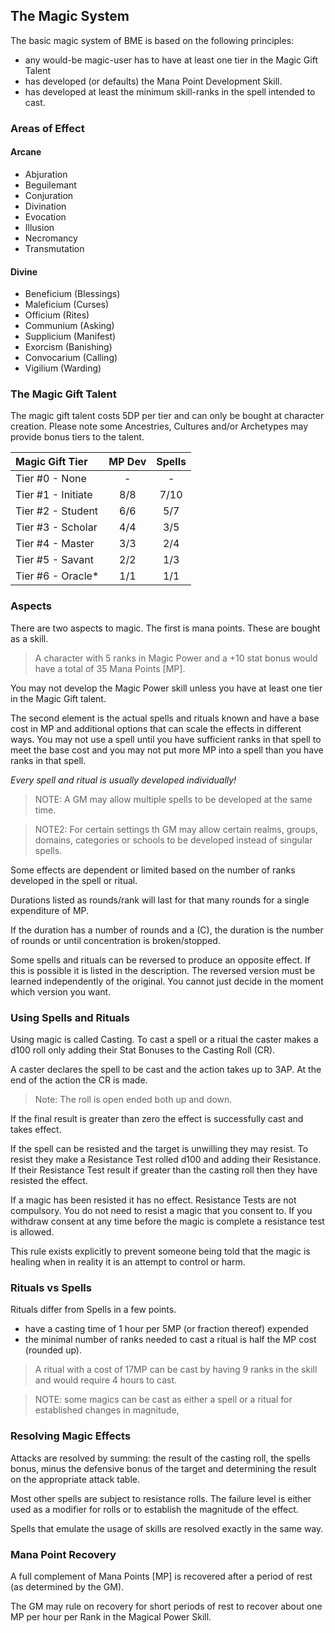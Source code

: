 ## The Magic System

The basic magic system of BME is based on the following principles:

* any would-be magic-user has to have at least one tier in the Magic Gift Talent
* has developed (or defaults) the Mana Point Development Skill.
* has developed at least the minimum skill-ranks in the spell intended to cast.

### Areas of Effect

#### Arcane

* Abjuration
* Beguilemant
* Conjuration
* Divination
* Evocation
* Illusion
* Necromancy
* Transmutation

#### Divine

* Beneficium (Blessings)
* Maleficium (Curses)
* Officium (Rites)
* Communium (Asking)
* Supplicium (Manifest)
* Exorcism (Banishing)
* Convocarium (Calling)
* Vigilium (Warding)

### The Magic Gift Talent

The magic gift talent costs 5DP per tier and can only be bought at character creation.
Please note some Ancestries, Cultures and/or Archetypes may provide bonus tiers to the talent.

| Magic Gift Tier       | MP Dev | Spells |
|:---------------------|:------:|:------:|
| Tier #0 - None        |   -   |   -   |
| Tier #1 - Initiate    |  8/8  | 7/10  |
| Tier #2 - Student     |  6/6  | 5/7   |
| Tier #3 - Scholar     |  4/4  | 3/5   |
| Tier #4 - Master      |  3/3  | 2/4   |
| Tier #5 - Savant      |  2/2  | 1/3   |
| Tier #6 - Oracle*     |  1/1  | 1/1   |

### Aspects

There are two aspects to magic. 
The first is mana points. 
These are bought as a skill. 

> A character with 5 ranks in Magic Power and a +10 stat bonus would have a total of 35 Mana Points [MP].

You may not develop the Magic Power skill unless you have at least one tier in the Magic Gift talent.

The second element is the actual spells and rituals known and have a base cost in MP and 
additional options that can scale the effects in different ways. 
You may not use a spell until you have sufficient ranks in that spell to meet the base 
cost and you may not put more MP into a spell than you have ranks in that spell.

*Every spell and ritual is usually developed individually!*

> NOTE: A GM may allow multiple spells to be developed at the same time.

> NOTE2: For certain settings th GM may allow certain realms, groups, domains, categories or schools to be developed instead of singular spells.

Some effects are dependent or limited based on the number of ranks developed in the spell or ritual.

Durations listed as rounds/rank will last for that many rounds for a single expenditure of MP.

If the duration has a number of rounds and a (C), the duration is the number of rounds or 
until concentration is broken/stopped.

Some spells and rituals can be reversed to produce an opposite effect. If this is possible 
it is listed in the description. The reversed version must be learned independently of the 
original. You cannot just decide in the moment which version you want.

### Using Spells and Rituals

Using magic is called Casting. To cast a spell or a ritual the caster makes 
a d100 roll only adding their Stat Bonuses to the Casting Roll (CR). 

A caster declares the spell to be cast and the action takes 
up to 3AP. At the end of the action the CR is made. 

> Note: The roll is open ended both up and down.

If the final result is greater than zero the effect is successfully cast and takes effect.

If the spell can be resisted and the target is unwilling they may resist. 
To resist they make a Resistance Test rolled d100 and adding their Resistance.
If their Resistance Test result if greater than the casting roll then they 
have resisted the effect. 

If a magic has been resisted it has no effect. Resistance Tests are not compulsory. 
You do not need to resist a magic that you consent to. 
If you withdraw consent at any time before the magic is complete a resistance test is allowed.

This rule exists explicitly to prevent someone being told that the magic is healing 
when in reality it is an attempt to control or harm. 

### Rituals vs Spells

Rituals differ from Spells in a few points.

* have a casting time of 1 hour per 5MP (or fraction thereof) expended
* the minimal number of ranks needed to cast a ritual is half the MP cost (rounded up).

> A ritual with a cost of 17MP can be cast by having 9 ranks in the skill 
> and would require 4 hours to cast.

> NOTE: some magics can be cast as either a spell or a ritual for established changes in magnitude,

### Resolving Magic Effects

Attacks are resolved by summing: the result of the casting roll, the spells bonus,
minus the defensive bonus of the target and determining the result on the appropriate 
attack table.

Most other spells are subject to resistance rolls. 
The failure level is either used as a modifier for rolls 
or to establish the magnitude of the effect.

Spells that emulate the usage of skills are resolved exactly in the same way.

### Mana Point Recovery

A full complement of Mana Points [MP] is recovered after a period of rest (as determined by the GM).

The GM may rule on recovery for short periods of rest to recover about one MP per hour per Rank 
in the Magical Power Skill. 
